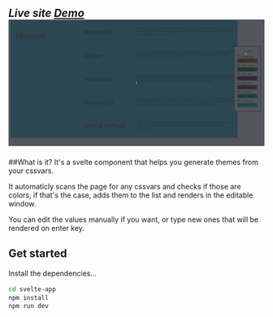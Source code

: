 *Live site [Demo](https://github.com/sveltejs/component-template)*
![alt text](https://raw.githubusercontent.com/ohbob/colorify-svelte/master/public/1.gif)
---
##What is it? 
It's a svelte component that helps you generate themes from your cssvars.

It automaticly scans the page for any cssvars and checks if those are colors, if that's the case, adds them to the list and renders in the editable window.

You can edit the values manually if you want, or type new ones that will be rendered on enter key.


## Get started

Install the dependencies...

```bash
cd svelte-app
npm install
npm run dev
```

